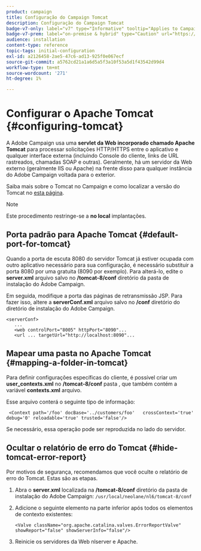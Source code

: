 ```yaml
---
product: campaign
title: Configuração do Campaign Tomcat
description: Configuração do Campaign Tomcat
badge-v7-only: label="v7" type="Informative" tooltip="Applies to Campaign Classic v7 only"
badge-v7-prem: label="on-premise & hybrid" type="Caution" url="https://experienceleague.adobe.com/docs/campaign-classic/using/installing-campaign-classic/architecture-and-hosting-models/hosting-models-lp/hosting-models.html?lang=en" tooltip="Applies to on-premise and hybrid deployments only"
audience: installation
content-type: reference
topic-tags: initial-configuration
exl-id: a2126458-2ae5-47c6-ad13-925f0e067ecf
source-git-commit: a5762cd21a1a6d5a5f3a10f53a5d1f43542d99d4
workflow-type: tm+mt
source-wordcount: '271'
ht-degree: 1%

---
```


# Configurar o Apache Tomcat {#configuring-tomcat}



A Adobe Campaign usa uma **servlet da Web incorporado chamado Apache Tomcat** para processar solicitações HTTP/HTTPS entre o aplicativo e qualquer interface externa (incluindo Console do cliente, links de URL rastreados, chamadas SOAP e outras). Geralmente, há um servidor da Web externo (geralmente IIS ou Apache) na frente disso para qualquer instância do Adobe Campaign voltada para o exterior.

Saiba mais sobre o Tomcat no Campaign e como localizar a versão do Tomcat no [esta página](../../production/using/locate-tomcat-version.md).

>[!NOTE]
>
>Este procedimento restringe-se a **no local** implantações.

## Porta padrão para Apache Tomcat {#default-port-for-tomcat}

Quando a porta de escuta 8080 do servidor Tomcat já estiver ocupada com outro aplicativo necessário para sua configuração, é necessário substituir a porta 8080 por uma gratuita (8090 por exemplo). Para alterá-lo, edite o **server.xml** arquivo salvo no **/tomcat-8/conf** diretório da pasta de instalação do Adobe Campaign.

Em seguida, modifique a porta das páginas de retransmissão JSP. Para fazer isso, altere a **serverConf.xml** arquivo salvo no **/conf** diretório do diretório de instalação do Adobe Campaign.

```
<serverConf>
   ...
   <web controlPort="8005" httpPort="8090"...
   <url ... targetUrl="http://localhost:8090"...
```

## Mapear uma pasta no Apache Tomcat {#mapping-a-folder-in-tomcat}

Para definir configurações específicas do cliente, é possível criar um **user_contexts.xml** no **/tomcat-8/conf** pasta , que também contém a variável **contexts.xml** arquivo.

Esse arquivo conterá o seguinte tipo de informação:

```
 <Context path='/foo' docBase='../customers/foo'   crossContext='true' debug='0' reloadable='true' trusted='false'/>
```

Se necessário, essa operação pode ser reproduzida no lado do servidor.

## Ocultar o relatório de erro do Tomcat {#hide-tomcat-error-report}

Por motivos de segurança, recomendamos que você oculte o relatório de erro do Tomcat. Estas são as etapas.

1. Abra o **server.xml** localizada na **/tomcat-8/conf** diretório da pasta de instalação do Adobe Campaign:  `/usr/local/neolane/nl6/tomcat-8/conf`
1. Adicione o seguinte elemento na parte inferior após todos os elementos de contexto existentes:

   ```
   <Valve className="org.apache.catalina.valves.ErrorReportValve" showReport="false" showServerInfo="false"/>
   ```

1. Reinicie os servidores da Web nlserver e Apache.
